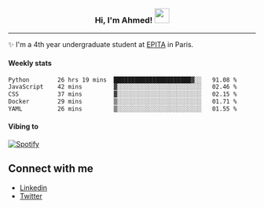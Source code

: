 <!-- Heading -->
<h3 align="center"> Hi, I'm Ahmed! <img src = "https://raw.githubusercontent.com/MartinHeinz/MartinHeinz/master/wave.gif" width = 30px></h3>

<!-- About section -->
---
✨ I'm a 4th year undergraduate student at <a href="https://www.epita.fr/en/">EPITA</a> in Paris.

<h4 align ="left"> Weekly stats </h4>

<!--START_SECTION:waka-->

```txt
Python        26 hrs 19 mins  ██████████████████████▓░░   91.08 %
JavaScript    42 mins         ▓░░░░░░░░░░░░░░░░░░░░░░░░   02.46 %
CSS           37 mins         ▓░░░░░░░░░░░░░░░░░░░░░░░░   02.15 %
Docker        29 mins         ▒░░░░░░░░░░░░░░░░░░░░░░░░   01.71 %
YAML          26 mins         ▒░░░░░░░░░░░░░░░░░░░░░░░░   01.55 %
```

<!--END_SECTION:waka-->

<h4 align ="left">Vibing to</h4>

[![Spotify](https://novatorem-ten-lyart.vercel.app/api/spotify)](https://open.spotify.com/user/31knevkvll66tzc3gqtoi6ngjbre)

<!-- Connect section -->

## Connect with me
  * <a href="https://www.linkedin.com/in/ahmed-hassayoune">Linkedin</a>
  * <a href="https://twitter.com/Ahmedhassaaa">Twitter</a>

<!-- Connect section: END -->
